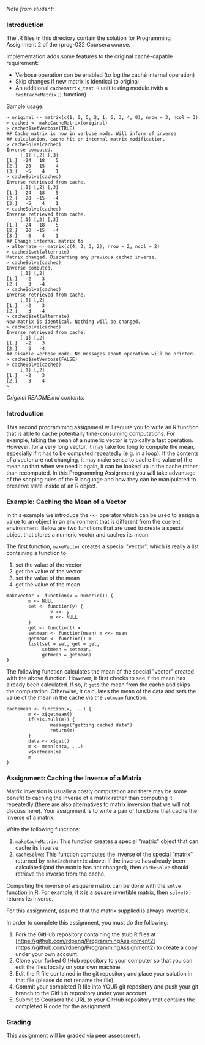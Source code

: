 *Note from student:*

### Introduction

The .R files in this directory contain the solution for Programming Assignment 2 of the rprog-032 Coursera course.

Implementation adds some features to the original caché-capable requirement:

* Verbose operation can be enabled (to log the caché internal operation)
* Skip changes if new matrix is identical to original
* An additional `cachematrix_test.R` unit testing module (with a `testCacheMatrix()` function) 

Sample usage:

    > original <- matrix(c(1, 0, 5, 2, 1, 6, 3, 4, 0), nrow = 3, ncol = 3)
    > cached <- makeCacheMatrix(original)
    > cached$setVerbose(TRUE)
    ## Cache matrix is now in verbose mode. Will inform of inverse
    ## calculation, cache hit or internal matrix modification.
    > cacheSolve(cached)
    Inverse computed.
         [,1] [,2] [,3]
    [1,]  -24   18    5
    [2,]   20  -15   -4
    [3,]   -5    4    1
    > cacheSolve(cached)
    Inverse retrieved from cache.
         [,1] [,2] [,3]
    [1,]  -24   18    5
    [2,]   20  -15   -4
    [3,]   -5    4    1
    > cacheSolve(cached)
    Inverse retrieved from cache.
         [,1] [,2] [,3]
    [1,]  -24   18    5
    [2,]   20  -15   -4
    [3,]   -5    4    1
    ## Change internal matrix to
    > alternate <- matrix(c(4, 3, 3, 2), nrow = 2, ncol = 2)
    > cached$set(alternate)
    Matrix changed. Discarding any previous cached inverse.
    > cacheSolve(cached)
    Inverse computed.
         [,1] [,2]
    [1,]   -2    3
    [2,]    3   -4
    > cacheSolve(cached)
    Inverse retrieved from cache.
         [,1] [,2]
    [1,]   -2    3
    [2,]    3   -4
    > cached$set(alternate)
    New matrix is identical. Nothing will be changed.
    > cacheSolve(cached)
    Inverse retrieved from cache.
         [,1] [,2]
    [1,]   -2    3
    [2,]    3   -4
    ## Disable verbose mode. No messages about operation will be printed.
    > cached$setVerbose(FALSE)
    > cacheSolve(cached)
         [,1] [,2]
    [1,]   -2    3
    [2,]    3   -4
    > 

*Original README.md contents:*

### Introduction

This second programming assignment will require you to write an R
function that is able to cache potentially time-consuming computations.
For example, taking the mean of a numeric vector is typically a fast
operation. However, for a very long vector, it may take too long to
compute the mean, especially if it has to be computed repeatedly (e.g.
in a loop). If the contents of a vector are not changing, it may make
sense to cache the value of the mean so that when we need it again, it
can be looked up in the cache rather than recomputed. In this
Programming Assignment you will take advantage of the scoping rules of
the R language and how they can be manipulated to preserve state inside
of an R object.

### Example: Caching the Mean of a Vector

In this example we introduce the `<<-` operator which can be used to
assign a value to an object in an environment that is different from the
current environment. Below are two functions that are used to create a
special object that stores a numeric vector and caches its mean.

The first function, `makeVector` creates a special "vector", which is
really a list containing a function to

1.  set the value of the vector
2.  get the value of the vector
3.  set the value of the mean
4.  get the value of the mean

<!-- -->

    makeVector <- function(x = numeric()) {
            m <- NULL
            set <- function(y) {
                    x <<- y
                    m <<- NULL
            }
            get <- function() x
            setmean <- function(mean) m <<- mean
            getmean <- function() m
            list(set = set, get = get,
                 setmean = setmean,
                 getmean = getmean)
    }

The following function calculates the mean of the special "vector"
created with the above function. However, it first checks to see if the
mean has already been calculated. If so, it `get`s the mean from the
cache and skips the computation. Otherwise, it calculates the mean of
the data and sets the value of the mean in the cache via the `setmean`
function.

    cachemean <- function(x, ...) {
            m <- x$getmean()
            if(!is.null(m)) {
                    message("getting cached data")
                    return(m)
            }
            data <- x$get()
            m <- mean(data, ...)
            x$setmean(m)
            m
    }

### Assignment: Caching the Inverse of a Matrix

Matrix inversion is usually a costly computation and there may be some
benefit to caching the inverse of a matrix rather than computing it
repeatedly (there are also alternatives to matrix inversion that we will
not discuss here). Your assignment is to write a pair of functions that
cache the inverse of a matrix.

Write the following functions:

1.  `makeCacheMatrix`: This function creates a special "matrix" object
    that can cache its inverse.
2.  `cacheSolve`: This function computes the inverse of the special
    "matrix" returned by `makeCacheMatrix` above. If the inverse has
    already been calculated (and the matrix has not changed), then
    `cacheSolve` should retrieve the inverse from the cache.

Computing the inverse of a square matrix can be done with the `solve`
function in R. For example, if `X` is a square invertible matrix, then
`solve(X)` returns its inverse.

For this assignment, assume that the matrix supplied is always
invertible.

In order to complete this assignment, you must do the following:

1.  Fork the GitHub repository containing the stub R files at
    [https://github.com/rdpeng/ProgrammingAssignment2](https://github.com/rdpeng/ProgrammingAssignment2)
    to create a copy under your own account.
2.  Clone your forked GitHub repository to your computer so that you can
    edit the files locally on your own machine.
3.  Edit the R file contained in the git repository and place your
    solution in that file (please do not rename the file).
4.  Commit your completed R file into YOUR git repository and push your
    git branch to the GitHub repository under your account.
5.  Submit to Coursera the URL to your GitHub repository that contains
    the completed R code for the assignment.

### Grading

This assignment will be graded via peer assessment.
